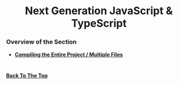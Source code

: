 <h1 align="center">Next Generation JavaScript & TypeScript</h1>

### Overview of the Section
* **[Compiling the Entire Project / Multiple Files](#tsc-init)**


#
**[Back To The Top](#Overview-of-the-Section)**